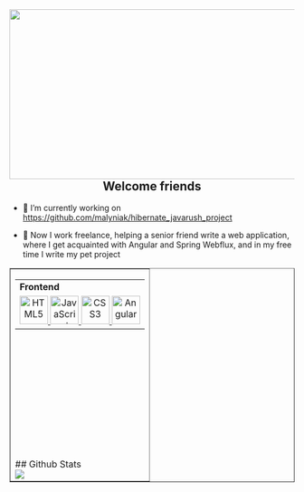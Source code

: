 <img src="https://i.pinimg.com/736x/b2/c0/d2/b2c0d200ab283e265ca8917feb3f9bfb.jpg" align="left" height="300" width="900" />  
<br/> 
 <h2 align="center">Welcome friends</h2>  
  

- 🔭 I’m currently working on https://github.com/malyniak/hibernate_javarush_project
  

- 🌱 Now I work freelance, helping a senior friend write a web application, where I get acquainted with Angular and Spring Webflux, and in my free time I write my pet project
  
<!DOCTYPE html>
<html lang="uk">
<head>
  <meta charset="UTF-8">
  <title>My Skill Set</title>
</head>
<body>
  <table border="1" width="100%">
    <tr>
      <!-- Frontend -->
      <td>
        <table width="100%" height="300">
          <tr>
            <td align="left" valign="top">
              <b>Frontend</b>
            </td>
          </tr>
          <tr>
            <td align="center" valign="middle">
              <a href="https://en.wikipedia.org/wiki/HTML5" target="_blank">
                <img src="https://profilinator.rishav.dev/skills-assets/html5-original-wordmark.svg" alt="HTML5" height="50">
              </a>
              <a href="https://www.javascript.com/" target="_blank">
                <img src="https://profilinator.rishav.dev/skills-assets/javascript-original.svg" alt="JavaScript" height="50">
              </a>
              <a href="https://www.w3schools.com/css/" target="_blank">
                <img src="https://profilinator.rishav.dev/skills-assets/css3-original-wordmark.svg" alt="CSS3" height="50">
              </a>
              <a href="https://angular.dev/" target="_blank">
                <img src="https://i.pinimg.com/736x/c3/27/19/c327197fee8696bcadd92b3f32f6c218.jpg" alt="Angular" height="50">
              </a>
            </td>
          </tr>
        </table>
## Github Stats  
<div align="left"><img src="https://github-readme-stats.vercel.app/api/top-langs/?username=malyniak&hide_border=true&layout=compact" align="center" /></div>  
